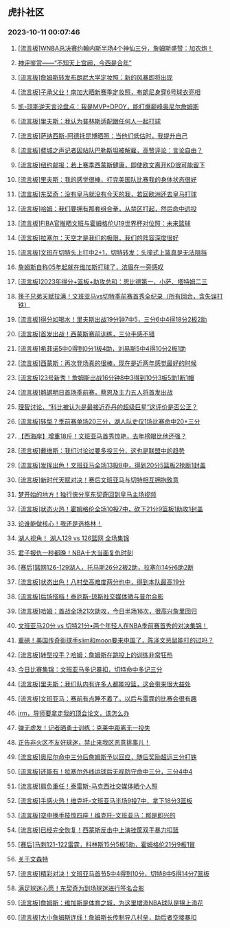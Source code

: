 ## 虎扑社区 
### 2023-10-11 00:07:46

1. [[流言板]WNBA总决赛约翰内斯半场4个神仙三分，詹姆斯盛赞：加农炮！](https://bbs.hupu.com/62420600.html)

2. [神评鉴赏——“不知天上宫阙，今西是合年”](https://bbs.hupu.com/62417455.html)

3. [[流言板]詹姆斯转发布朗尼大学定妆照：新的风暴即将出现](https://bbs.hupu.com/62422309.html)

4. [[流言板]子承父业！南加大晒新赛季定妆照，布朗尼身穿6号球衣亮相](https://bbs.hupu.com/62416645.html)

5. [凯-琼斯逆天言论盘点：我是MVP+DPOY，能打爆巅峰奥尼尔詹姆斯](https://bbs.hupu.com/62415613.html)

6. [[流言板]里夫斯：我认为普林斯适配跟任何人一起打球](https://bbs.hupu.com/62419452.html)

7. [[流言板]萨纳西斯-阿德托昆博晒照：当他们低估时，我提升自己](https://bbs.hupu.com/62421111.html)

8. [[流言板]费城之声记者因站队巴勒斯坦被解雇，高赞评论：言论自由？](https://bbs.hupu.com/62414885.html)

9. [[流言板]纽约邮报：若上赛季西蒙斯健康，即使欧文离开KD很可能留下](https://bbs.hupu.com/62420561.html)

10. [[流言板]里夫斯：我的感觉很棒，打完美国队比赛我的身体状态很好](https://bbs.hupu.com/62418114.html)

11. [[流言板]东契奇：没有皇马就没有今天的我，若回欧洲还去皇马打球](https://bbs.hupu.com/62422193.html)

12. [[流言板]哈姆：我们要拥有那套组合拳，从禁区打起，然后命中远投](https://bbs.hupu.com/62419929.html)

13. [[流言板]FIBA官推晒文班与霍姆格伦U19世界杯对位照：未来篮球](https://bbs.hupu.com/62420092.html)

14. [[流言板]拉塞尔：天空才是我们的极限，我们的阵容深度很好](https://bbs.hupu.com/62415695.html)

15. [[流言板]文班在切特头上打中2+1，切特转发：头撞式上篮真是无法阻挡](https://bbs.hupu.com/62413369.html)

16. [詹姆斯自称05年起就在维加斯打球了，浓眉在一旁感叹](https://bbs.hupu.com/62413548.html)

17. [[流言板]2023年得分+篮板+助攻总和：恩比德第一，小萨、塔特姆二三](https://bbs.hupu.com/62422417.html)

18. [筷子兄弟天赋拉满！文班亚马vs切特季前赛首秀全纪录（所有回合，含失误打铁）](https://bbs.hupu.com/62411876.html)

19. [[流言板]得分如喝水！里夫斯出战19分钟7中5，三分6中4得18分2板2助](https://bbs.hupu.com/62412581.html)

20. [[流言板]首发出战！西蒙斯赛前训练，三分手感不错](https://bbs.hupu.com/62408219.html)

21. [[流言板]希菲诺5中0得到0分1板4助，刘易斯5中4得10分2板1助](https://bbs.hupu.com/62412622.html)

22. [[流言板]西蒙斯：再次登场真的很棒，现在是近两年感觉最好的时候](https://bbs.hupu.com/62415062.html)

23. [[流言板]23号新秀！詹姆斯出战16分钟8中3得到10分3板5助1断1帽](https://bbs.hupu.com/62412568.html)

24. [[流言板]鹈鹕明日首场季前赛，蔡恩及主力五人将首发出战](https://bbs.hupu.com/62419376.html)

25. [理智讨论，“科比被认为是最接近乔丹的超级巨星”这评价是否公正？](https://bbs.hupu.com/62421549.html)

26. [[流言板]转型？季前赛单场20三分，湖人队史仅1场比赛命中20+三分](https://bbs.hupu.com/62413346.html)

27. [【西海岸】增重18斤！文班亚马首秀惊艳，去年榜眼比他还强？](https://bbs.hupu.com/62414827.html)

28. [[流言板]戴维斯：我们讨论过要多投三分，这也是联盟中的趋势](https://bbs.hupu.com/62415418.html)

29. [[流言板]发挥出色！文班亚马全场13投8中，得到20分5篮板2抢断1封盖](https://bbs.hupu.com/62411008.html)

30. [[流言板]新时代天赋对决！赛后文班亚马与切特相互拥抱致意](https://bbs.hupu.com/62411610.html)

31. [梦开始的地方！独行侠分享东契奇回到皇马主场视频](https://bbs.hupu.com/62421709.html)

32. [[流言板]状态火热！霍姆格伦全场10投7中，砍下21分9篮板1助攻1封盖](https://bbs.hupu.com/62410992.html)

33. [论谁能做核心！我还是选格林！](https://bbs.hupu.com/62418619.html)

34. [湖人视角！   湖人129 vs 126篮网  全场集锦](https://bbs.hupu.com/62413040.html)

35. [君子报仇一秒都晚！NBA十大当面复仇时刻](https://bbs.hupu.com/62420531.html)

36. [[赛后]篮网126-129湖人，托马斯26分2板2助，拉塞尔14分6助2断](https://bbs.hupu.com/62412509.html)

37. [[流言板]状态出色！八村垒高难度两分也中，得到本队最高19分](https://bbs.hupu.com/62411622.html)

38. [[流言板]后场搭档！泰厄斯-琼斯社交媒体晒与普尔合影](https://bbs.hupu.com/62420699.html)

39. [[流言板]哈姆：首战全场21次助攻，今日半场16次，很高兴詹里回归](https://bbs.hupu.com/62419650.html)

40. [文班亚马20分 vs 切特21分•两个年轻人在NBA季前赛首秀的对决集锦！](https://bbs.hupu.com/62410889.html)

41. [重磅！美国传奇街球手slim和moon要来中国了，陈泽文恶鼠能打的过吗？](https://bbs.hupu.com/62421037.html)

42. [[流言板]转型投手？哈姆：詹姆斯在跳投上的训练非常狂热](https://bbs.hupu.com/62413714.html)

43. [今日比赛集锦：文班亚马多记暴扣，切特命中多记三分](https://bbs.hupu.com/62411718.html)

44. [[流言板]里夫斯：我们队内有许多人都能投篮，这会带来很大益处](https://bbs.hupu.com/62419297.html)

45. [[流言板]文班亚马：赛前有点睡不着了，以后与雷霆的比赛会很有趣](https://bbs.hupu.com/62415477.html)

46. [jrm，导师要拿走我的顶会论文，该怎么办](https://bbs.hupu.com/62411164.html)

47. [弹无虚发！记者晒勇士训练：克莱中距离无一投失](https://bbs.hupu.com/62413857.html)

48. [正告非火区不友好球迷，禁止来我区恶意挑事儿！](https://bbs.hupu.com/62420800.html)

49. [[流言板]奥尼尔命中三分后詹姆斯予以回应，随后奖励超远三分打铁](https://bbs.hupu.com/62410079.html)

50. [[流言板]还能有！拉塞尔外线运球后无视防守命中三分，三分4中4](https://bbs.hupu.com/62409812.html)

51. [[流言板]肩负重任！泰雷斯-马克西社交媒体晒个人照](https://bbs.hupu.com/62420624.html)

52. [[流言板]手感火热！维克托-文班亚马半场9投7中，拿下18分3篮板](https://bbs.hupu.com/62409570.html)

53. [[流言板]空中换手技惊四座！维克托-文班亚马：那是即兴的](https://bbs.hupu.com/62411955.html)

54. [[流言板]已经完全恢复！西蒙斯反击中上演挂筐双手暴力扣篮](https://bbs.hupu.com/62410370.html)

55. [[赛后]马刺121-122雷霆，科林斯15分5板5助，霍姆格伦21分9板1冒](https://bbs.hupu.com/62410974.html)

56. [关于文森特](https://bbs.hupu.com/62422180.html)

57. [[流言板]精彩对决！文班亚马首节5中4得到10分，切特8中5得14分7篮板](https://bbs.hupu.com/62408825.html)

58. [满足球迷心愿！东契奇为到场球迷进行签名合影](https://bbs.hupu.com/62422018.html)

59. [[流言板]詹姆斯：维加斯是体育之城，为这里增添NBA球队是锦上添花](https://bbs.hupu.com/62415022.html)

60. [[流言板]大小詹姆斯连线！詹姆斯长传制导八村垒，助后者空接暴扣](https://bbs.hupu.com/62410774.html)

